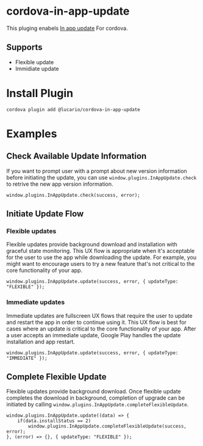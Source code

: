 # cordova-in-app-update
This pluging enabels [In app update](https://developer.android.com/guide/playcore/in-app-updates) For cordova.

## Supports
* Flexible update
* Immidiate update

# Install Plugin

```console
cordova plugin add @lucario/cordova-in-app-update
```

# Examples

## Check Available Update Information

If you want to prompt user with a prompt about new version information before initiating the update, you can use `window.plugins.InAppUpdate.check` to retrive the new app version information.

```console
window.plugins.InAppUpdate.check(success, error);
```

## Initiate Update Flow

### Flexible updates
Flexible updates provide background download and installation with graceful state monitoring. This UX flow is appropriate when it's acceptable for the user to use the app while downloading the update. For example, you might want to encourage users to try a new feature that's not critical to the core functionality of your app.

```console
window.plugins.InAppUpdate.update(success, error, { updateType: "FLEXIBLE" });
```

### Immediate updates
Immediate updates are fullscreen UX flows that require the user to update and restart the app in order to continue using it. This UX flow is best for cases where an update is critical to the core functionality of your app. After a user accepts an immediate update, Google Play handles the update installation and app restart.

```console
window.plugins.InAppUpdate.update(success, error, { updateType: "IMMEDIATE" });
```

## Complete Flexible Update

Flexible updates provide background download. Once flexible update completes the download in background, completion of upgrade can be initiated by calling `window.plugins.InAppUpdate.completeFlexibleUpdate`.

```console
window.plugins.InAppUpdate.update((data) => {
    if(data.installStatus == 2)
        window.plugins.InAppUpdate.completeFlexibleUpdate(success, error);
}, (error) => {}, { updateType: "FLEXIBLE" });
```
